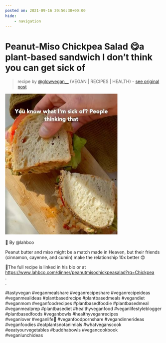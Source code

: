 ```yaml
---
posted on: 2021-09-16 20:56:30+00:00
hide:
    - navigation
---
```


# Peanut-Miso Chickpea Salad 😋a plant-based sandwich I don’t think you can get sick of 

> recipe by [@glowvegan__](https://www.instagram.com/glowvegan__/) 
(VEGAN | RECIPES | HEALTH) - [see original post](https://instagram.com/p/CT5Y2KZJSyl)

![](../img/glowvegan___16-09-2021_2009.png)

  
🌱 By @lahbco  
  
Peanut butter and miso might be a match made in Heaven, but their friends (cinnamon, cayenne, and cumin) make the relationship 10x better 😍  
  
📲The full recipe is linked in his bio or at https://www.lahbco.com/dinner/peanutmisochickpeasalad?rq=Chickpea  
.  
.  
  
\#tastyvegan \#veganmealshare \#veganrecipeshare \#veganrecipeideas \#veganmealideas \#plantbasedrecipe \#plantbasedmeals \#vegandiet \#veganmom \#veganfoodrecipes \#plantbasedfoodie \#plantbasedmeal \#veganmealprep \#plantbasediet \#healthyveganfood \#veganlifestyleblogger \#plantbasedfoods \#veganbowls \#healthyveganrecipes   
\#veganlover \#veganlife🌱 \#veganfoodpornshare \#vegandinnerideas \#veganfoodies \#eatplantsnotanimials \#whatveganscook \#eeatyourvegetables \#buddhabowls \#vegancookbook   
\#veganlunchideas   